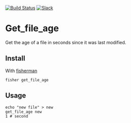 [![Build Status][travis-badge]][travis-link]
[![Slack][slack-badge]][slack-link]


# Get_file_age

Get the age of a file in seconds since it was last modified.

## Install

With [fisherman]

```
fisher get_file_age
```

## Usage

```fish
echo "new file" > new
get_file_age new
1 # second
```

[slack-link]: https://fisherman-wharf.herokuapp.com
[slack-badge]: https://fisherman-wharf.herokuapp.com/badge.svg
[travis-link]: https://travis-ci.org/fisherman/get_file_age
[travis-badge]: https://img.shields.io/travis/fisherman/get_file_age.svg
[fisherman]: https://github.com/fisherman/fisherman
